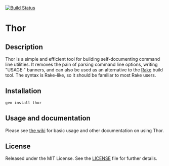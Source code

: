 [![Build Status](https://secure.travis-ci.org/wycats/thor.png?branch=master)](http://travis-ci.org/wycats/thor)

Thor
====

Description
-----------
Thor is a simple and efficient tool for building self-documenting command line
utilities.  It removes the pain of parsing command line options, writing
"USAGE:" banners, and can also be used as an alternative to the [Rake][rake]
build tool.  The syntax is Rake-like, so it should be familiar to most Rake
users.

[rake]: https://github.com/jimweirich/rake

Installation
------------
    gem install thor

Usage and documentation
-----------------------
Please see [the wiki](https://github.com/wycats/thor/wiki) for basic usage and other documentation on using Thor.

License
-------
Released under the MIT License.  See the [LICENSE][license] file for further details.

[license]: https://github.com/wycats/thor/blob/master/LICENSE.md
